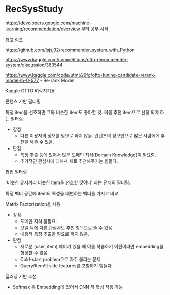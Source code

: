 # RecSysStudy


https://developers.google.com/machine-learning/recommendation/overview 
부터 공부 시작

참고 링크

https://github.com/lsjsj92/recommender_system_with_Python

https://www.kaggle.com/competitions/otto-recommender-system/discussion/363544

https://www.kaggle.com/code/utm529fg/otto-tuning-candidate-rerank-model-lb-0-577 - Re-rank Model

Kaggle OTTO 벼락치기용


콘텐츠 기반 필터링

특정 item을 선호하면 그와 비슷한 item도 좋아할 것. 이를 추천 item으로 선정 되게 하는 필터링.

- 장점
  - 다른 이용자의 정보를 필요로 하지 않음. 컨텐츠의 정보만으로 많은 사람에게 추천을 해줄 수 있음.
- 단점
  - 특징 추출 등에 있어서 많은 도메인 지식(Domain Knowledge)이 필요함. 
  - 추가적인 관심사에 대해서 새로 추천해주기는 힘들다. 
  
  
협업 필터링

'비슷한 유저끼리 비슷한 item을 선호할 것이다' 라는 전제의 필터링.

특정 벡터 공간에 item의 특성을 대변하는 벡터를 가지고 비교

Matrix Factorization을 사용

- 장점
  - 도메인 지식 불필요.
  - 모델 덕에 다른 관심사도 추천 항목으로 뜰 수 있음.
  - 내용적 특징 추출을 필요로 하지 않음.
- 단점
  - 새로운 (user, item) 페어가 있을 때 이를 학습하기 이전이라면 embedding을 형성할 수 없음
  - Cold-start problem으로 자주 불리는 문제
  - Query/Item의 side features를 포함하기 힘들다

딥러닝 기반 추천

- Softmax 등 Embedding에 있어서 DNN 적 특성 적용 가능
